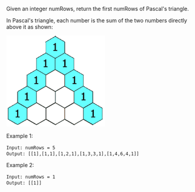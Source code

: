 
Given an integer numRows, return the first numRows of Pascal's triangle.

In Pascal's triangle, each number is the sum of the two numbers directly above it as shown:

![Pascal's Triangle](./PascalTriangleAnimated2.gif)



Example 1:

    Input: numRows = 5
    Output: [[1],[1,1],[1,2,1],[1,3,3,1],[1,4,6,4,1]]
    
Example 2:

    Input: numRows = 1
    Output: [[1]]